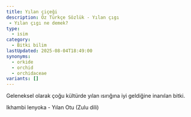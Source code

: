 ```yaml
---
title: Yılan çiçeği
description: Öz Türkçe Sözlük - Yılan çıgı 
 - Yılan çıgı ne demek?
type:
  - isim
category:
  - Bitki bilim
lastUpdated: 2025-08-04T18:49:00
synonyms:
  - orkide
  - orchid
  - orchidaceae
variants: []
---
```

Geleneksel olarak çoğu kültürde yılan  ısırığına iyi geldiğine inanılan bitki.

Ikhambi lenyoka - Yılan Otu (Zulu dili)
